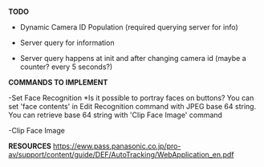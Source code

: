 **TODO**

- Dynamic Camera ID Population (required querying server for info)

- Server query for information

- Server query happens at init and after changing camera id (maybe a counter? every 5 seconds?)


**COMMANDS TO IMPLEMENT**

-Set Face Recognition
    *Is it possible to portray faces on buttons? You can set 'face contents' in Edit Recognition command with JPEG base 64 string.
    You can retrieve base 64 string with 'Clip Face Image' command


-Clip Face Image





**RESOURCES**
https://eww.pass.panasonic.co.jp/pro-av/support/content/guide/DEF/AutoTracking/WebApplication_en.pdf